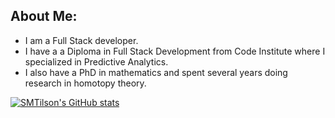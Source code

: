 ## About Me:
- I am a Full Stack developer.
- I have a a Diploma in Full Stack Development from Code Institute where I specialized in Predictive Analytics.
- I also have a PhD in mathematics and spent several years doing research in homotopy theory.

[![SMTilson's GitHub stats](https://github-readme-stats.vercel.app/api?username=smtilson)](https://github.com/anuraghazra/github-readme-stats)
